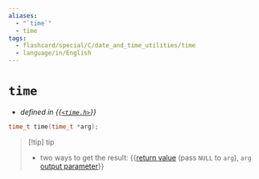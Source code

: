 ```yaml
---
aliases:
  - "`time`"
  - time
tags:
  - flashcard/special/C/date_and_time_utilities/time
  - language/in/English
---
```


# `time`

- _defined in {{[`<time.h>`](../../../general/C%20date%20and%20time%20functions.md)}}_ <!--SR:!2024-10-29,257,331-->

```C
time_t time(time_t *arg);
```

> [!tip] tip
>
> - two ways to get the result: {{[return value](../../../general/return%20statement.md) (pass `NULL` to `arg`), `arg` [output parameter](../../../general/parameter%20(computer%20programming).md#output%20parameters)}} <!--SR:!2024-07-16,174,316-->

